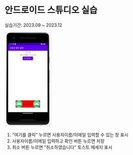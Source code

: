 # 안드로이드 스튜디오 실습

실습기간: 2023.09 ~ 2023.12

<img src = "앱콘개_기말_김진규.PNG" width="150" height="300">

1. "여기를 클릭" 누르면 사용자이름/이메일 입력할 수 있는 창 표시
2. 사용자이름/이메일 입력하고 확인 버튼 누르면 저장
3. 취소 버튼 누르면 "취소하였습니다" 토스트 메세지 표시



